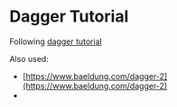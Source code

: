# Dagger Tutorial

Following [dagger tutorial](https://dagger.dev/tutorial/)

Also used:
* [https://www.baeldung.com/dagger-2](https://www.baeldung.com/dagger-2)
* 


